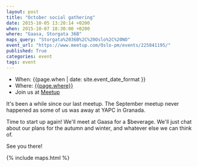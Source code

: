 ```yaml
---
layout: post
title: "October social gathering"
date: 2015-10-05 13:20:14 +0200
when: 2015-10-07 18:30:00 +0200
where: "Gaasa, Storgata 36B"
maps_query: "Storgata%2036B%2C%20Oslo%2C%20NO"
event_url: "https://www.meetup.com/Oslo-pm/events/225841195/"
published: True
categories: event
tags: event
---
```


* When: {{page.when | date: site.event_date_format }}
* Where: [{{page.where}}]({{site.maps_url}}{{page.maps_query}})
* Join us at [Meetup]({{page.event_url}})

It&#39;s been a while since our last meetup. The September meetup never happened as some of us was away at YAPC in Granada.

Time to start up again! We&#39;ll meet at Gaasa for a $beverage. We&#39;ll just chat about our plans for the autumn and winter, and whatever else we can think of.

See you there!

{% include maps.html %}